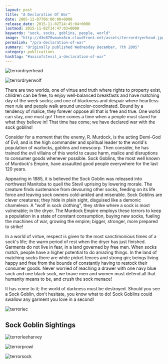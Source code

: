 ```yaml
---
layout: post
title: "A Declaration Of War"
date: 2005-12-07T06:00:00+0000
release_date: 2015-11-02T14:45:04+0000
lastmod: 2015-11-02T14:47:03+0000
keywords: "sock, socks, goblins, people, world"
image: "http://d3e878vmunx8cm.cloudfront.net/assets/terrordryerhead.jpg"
permalink: "/p/a-declaration-of-war"
summary: "Originally published Wednesday December, 7th 2005"
category: publications
hashtag: "#axisofstevil_a-declaration-of-war"
---
```


[id_1]: http://d3e878vmunx8cm.cloudfront.net/assets/terrordryerhead.jpg "terrordryerhead"[id_2]: http://d3e878vmunx8cm.cloudfront.net/assets/terrordryerwolf.jpg "terrordryerwolf"[id_3]: http://d3e878vmunx8cm.cloudfront.net/assets/terroriec.jpg "terroriec"[id_4]: http://d3e878vmunx8cm.cloudfront.net/assets/terrorleeharvey.jpg "terrorleeharvey"[id_5]: http://d3e878vmunx8cm.cloudfront.net/assets/terrorontheprowl.jpg "terrorprowl"[id_6]: http://d3e878vmunx8cm.cloudfront.net/assets/terrorsockposiedtoattack.jpg "terrorsock"
![terrordryerhead][id_1]

![terrordryerwolf][id_2]

There are two worlds, one of virtue and truth where rights to property exist, children can be free, to enjoy well-balanced breakfasts and have matching day of the week socks; and one of blackness and despair where heartless men rule and people walk around uncolor-coordinated. Bound by a tendency of malice, they forever oppose all that is free and true. One world can stay, one must go! There comes a time when a people must stand for what they believe in! That time has come; we have declared war with the sock goblins! 

Consider for a moment that the enemy, R. Murdock, is the acting Demi-God of Evil, and is the high commander and spiritual leader to the world's population of warlocks, goblins and newscorp. Then consider, he has trained the evil villains of this world to cause harm, malice and disruptions to consumer goods whenever possible. Sock Goblins, the most well known of Murdock's Empire, have assaulted good people everywhere for the last 120 years. 

Appearing in 1885, it is believed the Sock Goblin was released into northwest Manitoba to quell the Stevil uprising by lowering morale. The creature finds sustenance from devouring other socks, feeding on its life force and leaving sock owners cold-ankled and miserable. Sock Goblins are clever creatures; they hide in plain sight, disguised like a demonic chameleon. A "wolf in sock clothing", they strike where a sock is most vulnerable; in the dryer. The Murdock Empire employs these terrors to keep a population in a state of constant consumption, buying new socks, fueling the machines of war, growing the empire; bigger, stronger, more prepared to strike! 

In a world of virtue, respect is given to the most sanctimonious times of a sock's life; the warm period of rest when the dryer has just finished. Garments do not live in fear, in a land governed by free men. When socks match, people have a higher potential to do amazing things. In the land of matching socks there are white picket fences and strong gin; beings living happy and free from the bounds of constantly having to restock their consumer goods. Never worried of reaching a drawer with one navy blue sock and one black sock, we brave men and women must defend all that humanity means to be, and crush the sock menace! 

It has come to it; the world of darkness must be destroyed. Should you see a Sock Goblin, don't hesitate, you know what to do! Sock Goblins could swallow any garment you love in a second!

![terroriec][id_3]

## Sock Goblin Sightings ##

![terrorleeharvey][id_4]

![terrorprowl][id_5]

![terrorsock][id_6]
